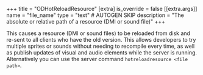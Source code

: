 +++
title = "ODHotReloadResource"
[extra]
is_override = false
[[extra.args]]
name = "file_name"
type = "text" # AUTOGEN SKIP
description = "The absolute or relative path of a resource (DMI or sound file)"
+++

This causes a resource (DMI or sound files) to be reloaded from disk and re-sent to all clients who have the old version. This allows developers to try multiple sprites or sounds without needing to recompile every time, as well as publish updates of visual and audio elements while the server is running.
Alternatively you can use the server command `hotreloadresource <file path>`.
